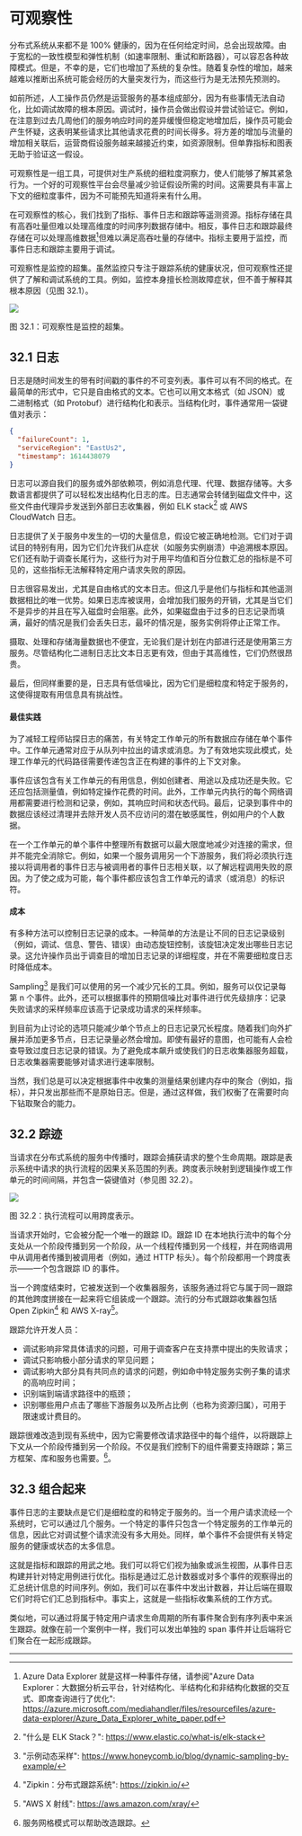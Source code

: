 # 可观察性

分布式系统从来都不是 100% 健康的，因为在任何给定时间，总会出现故障。由于宽松的一致性模型和弹性机制（如速率限制、重试和断路器），可以容忍各种故障模式。但是，不幸的是，它们也增加了系统的复杂性。随着复杂性的增加，越来越难以推断出系统可能会经历的大量突发行为，而这些行为是无法预先预测的。

如前所述，人工操作员仍然是运营服务的基本组成部分，因为有些事情无法自动化，比如调试故障的根本原因。调试时，操作员会做出假设并尝试验证它。例如，在注意到过去几周他们的服务响应时间的差异缓慢但稳定地增加后，操作员可能会产生怀疑，这表明某些请求比其他请求花费的时间长得多。将方差的增加与流量的增加相关联后，运营商假设服务越来越接近约束，如资源限制。但单靠指标和图表无助于验证这一假设。

可观察性是一组工具，可提供对生产系统的细粒度洞察力，使人们能够了解其紧急行为。一个好的可观察性平台会尽量减少验证假设所需的时间。这需要具有丰富上下文的细粒度事件，因为不可能预先知道将来有什么用。

在可观察性的核心，我们找到了指标、事件日志和跟踪等遥测资源。指标存储在具有高吞吐量但难以处理高维度的时间序列数据存储中。相反，事件日志和跟踪最终存储在可以处理高维数据[^1]但难以满足高吞吐量的存储中。指标主要用于监控，而事件日志和跟踪主要用于调试。

可观察性是监控的超集。虽然监控只专注于跟踪系统的健康状况，但可观察性还提供了了解和调试系统的工具。例如，监控本身擅长检测故障症状，但不善于解释其根本原因（见图 32.1）。

![](../images/32/32-01.png)

图 32.1：可观察性是监控的超集。

## 32.1 日志

日志是随时间发生的带有时间戳的事件的不可变列表。事件可以有不同的格式。在最简单的形式中，它只是自由格式的文本。它也可以用文本格式（如 JSON）或二进制格式（如 Protobuf）进行结构化和表示。当结构化时，事件通常用一袋键值对表示：

```json
{
  "failureCount": 1,
  "serviceRegion": "EastUs2",
  "timestamp": 1614438079
}
```

日志可以源自我们的服务或外部依赖项，例如消息代理、代理、数据存储等。大多数语言都提供了可以轻松发出结构化日志的库。日志通常会转储到磁盘文件中，这些文件由代理异步发送到外部日志收集器，例如 ELK stack[^2] 或 AWS CloudWatch 日志。

日志提供了关于服务中发生的一切的大量信息，假设它被正确地检测。它们对于调试目的特别有用，因为它们允许我们从症状（如服务实例崩溃）中追溯根本原因。它们还有助于调查长尾行为，这些行为对于用平均值和百分位数汇总的指标是不可见的，这些指标无法解释特定用户请求失败的原因。

日志很容易发出，尤其是自由格式的文本日志。但这几乎是他们与指标和其他遥测数据相比的唯一优势。如果日志库被误用，会增加我们服务的开销，尤其是当它们不是异步的并且在写入磁盘时会阻塞。此外，如果磁盘由于过多的日志记录而填满，最好的情况是我们会丢失日志，最坏的情况是，服务实例将停止正常工作。

摄取、处理和存储海量数据也不便宜，无论我们是计划在内部进行还是使用第三方服务。尽管结构化二进制日志比文本日志更有效，但由于其高维性，它们仍然很昂贵。

最后，但同样重要的是，日志具有低信噪比，因为它们是细粒度和特定于服务的，这使得提取有用信息具有挑战性。

#### 最佳实践

为了减轻工程师钻探日志的痛苦，有关特定工作单元的所有数据应存储在单个事件中。工作单元通常对应于从队列中拉出的请求或消息。为了有效地实现此模式，处理工作单元的代码路径需要传递包含正在构建的事件的上下文对象。

事件应该包含有关工作单元的有用信息，例如创建者、用途以及成功还是失败。它还应包括测量值，例如特定操作花费的时间。此外，工作单元内执行的每个网络调用都需要进行检测和记录，例如，其响应时间和状态代码。最后，记录到事件中的数据应该经过清理并去除开发人员不应访问的潜在敏感属性，例如用户的个人数据。

在一个工作单元的单个事件中整理所有数据可以最大限度地减少对连接的需求，但并不能完全消除它。例如，如果一个服务调用另一个下游服务，我们将必须执行连接以将调用者的事件日志与被调用者的事件日志相关联，以了解远程调用失败的原因。为了使之成为可能，每个事件都应该包含工作单元的请求（或消息）的标识符。

#### 成本

有多种方法可以控制日志记录的成本。一种简单的方法是让不同的日志记录级别（例如，调试、信息、警告、错误）由动态旋钮控制，该旋钮决定发出哪些日志记录。这允许操作员出于调查目的增加日志记录的详细程度，并在不需要细粒度日志时降低成本。

Sampling[^3] 是我们可以使用的另一个减少冗长的工具。例如，服务可以仅记录每第 n 个事件。此外，还可以根据事件的预期信噪比对事件进行优先级排序：记录失败请求的采样频率应该高于记录成功请求的采样频率。

到目前为止讨论的选项只能减少单个节点上的日志记录冗长程度。随着我们向外扩展并添加更多节点，日志记录量必然会增加。即使有最好的意图，也可能有人会检查导致过度日志记录的错误。为了避免成本飙升或使我们的日志收集器服务超载，日志收集器需要能够对请求进行速率限制。

当然，我们总是可以决定根据事件中收集的测量结果创建内存中的聚合（例如，指标），并只发出那些而不是原始日志。但是，通过这样做，我们权衡了在需要时向下钻取聚合的能力。

##  32.2 踪迹

当请求在分布式系统的服务中传播时，跟踪会捕获请求的整个生命周期。跟踪是表示系统中请求的执行流程的因果关系范围的列表。跨度表示映射到逻辑操作或工作单元的时间间隔，并包含一袋键值对（参见图 32.2）。

![](../images/32/32-02.png)

图 32.2：执行流程可以用跨度表示。

当请求开始时，它会被分配一个唯一的跟踪 ID。跟踪 ID 在本地执行流中的每个分支处从一个阶段传播到另一个阶段，从一个线程传播到另一个线程，并在网络调用中从调用者传播到被调用者（例如，通过 HTTP 标头）。每个阶段都用一个跨度表示——一个包含跟踪 ID 的事件。

当一个跨度结束时，它被发送到一个收集器服务，该服务通过将它与属于同一跟踪的其他跨度拼接在一起来将它组装成一个跟踪。流行的分布式跟踪收集器包括 Open Zipkin[^4] 和 AWS X-ray[^5]。

跟踪允许开发人员：

- 调试影响非常具体请求的问题，可用于调查客户在支持票中提出的失败请求；
- 调试只影响极小部分请求的罕见问题；
- 调试影响大部分具有共同点的请求的问题，例如命中特定服务实例子集的请求的高响应时间；
- 识别端到端请求路径中的瓶颈；
- 识别哪些用户点击了哪些下游服务以及所占比例（也称为资源归属），可用于限速或计费目的。

跟踪很难改造到现有系统中，因为它需要修改请求路径中的每个组件，以将跟踪上下文从一个阶段传播到另一个阶段。不仅是我们控制下的组件需要支持跟踪；第三方框架、库和服务也需要。[^6]。

## 32.3 组合起来

事件日志的主要缺点是它们是细粒度的和特定于服务的。当一个用户请求流经一个系统时，它可以通过几个服务。一个特定的事件只包含一个特定服务的工作单元的信息，因此它对调试整个请求流没有多大用处。同样，单个事件不会提供有关特定服务的健康或状态的太多信息。

这就是指标和跟踪的用武之地。我们可以将它们视为抽象或派生视图，从事件日志构建并针对特定用例进行优化。指标是通过汇总计数器或对多个事件的观察得出的汇总统计信息的时间序列。例如，我们可以在事件中发出计数器，并让后端在摄取它们时将它们汇总到指标中。事实上，这就是一些指标收集系统的工作方式。

类似地，可以通过将属于特定用户请求生命周期的所有事件聚合到有序列表中来派生跟踪。就像在前一个案例中一样，我们可以发出单独的 span 事件并让后端将它们聚合在一起形成跟踪。

-----------------------

[^1]: Azure Data Explorer 就是这样一种事件存储，请参阅"Azure Data Explorer：大数据分析云平台，针对结构化、半结构化和非结构化数据的交互式、即席查询进行了优化": https://azure.microsoft.com/mediahandler/files/resourcefiles/azure-data-explorer/Azure_Data_Explorer_white_paper.pdf
[^2]: "什么是 ELK Stack？": https://www.elastic.co/what-is/elk-stack
[^3]: "示例动态采样": https://www.honeycomb.io/blog/dynamic-sampling-by-example/
[^4]: "Zipkin：分布式跟踪系统": https://zipkin.io/
[^5]: "AWS X 射线": https://aws.amazon.com/xray/
[^6]: 服务网格模式可以帮助改造跟踪。
